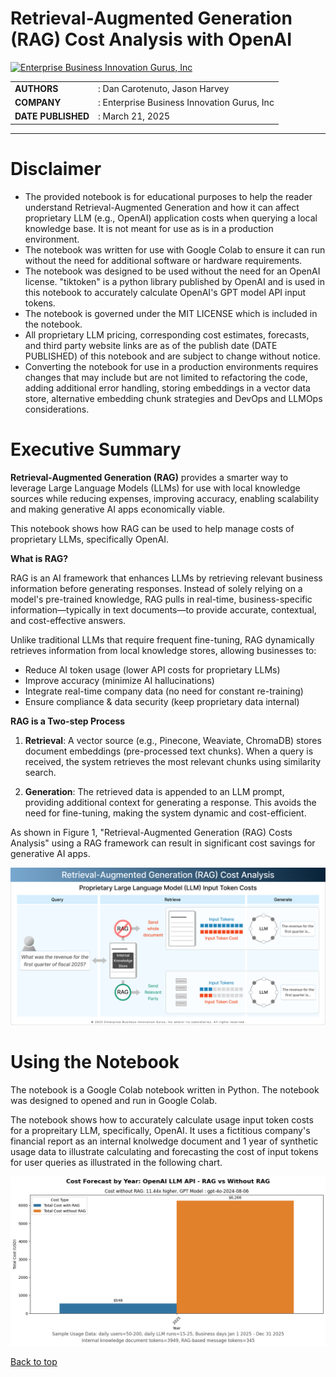 # Retrieval-Augmented Generation (RAG) Cost Analysis with OpenAI

<a href="https://www.ebigurus.com" target="_blank">
  <img src="https://static.wixstatic.com/media/9e30ae_d8455f1fc37e407f99e49718483c63b1~mv2.png" alt="Enterprise Business Innovation Gurus, Inc" width="300">
</a>

| | |
|-|-|
|**AUTHORS**       |: Dan Carotenuto, Jason Harvey
|**COMPANY**       |: Enterprise Business Innovation Gurus, Inc
|**DATE PUBLISHED**|: March 21, 2025

---

# Disclaimer
* The provided notebook is for educational purposes to help the reader understand Retrieval-Augmented Generation and how it can affect proprietary LLM (e.g., OpenAI) application costs when querying a local  knowledge base. It is not meant for use as is in a production environment.
* The notebook was written for use with Google Colab to ensure it can run without the need for additional software or hardware requirements.
* The notebook was designed to be used without the need for an OpenAI license. "tiktoken" is a python library published by OpenAI and is used in this notebook to accurately calculate OpenAI's GPT model API input tokens.
* The notebook is governed under the MIT LICENSE which is included in the notebook.
* All proprietary LLM pricing, corresponding cost estimates, forecasts, and third party website links are as of the publish date (DATE PUBLISHED) of this notebook and are subject to change without notice.
* Converting the notebook for use in a production environments requires changes that may include but are not limited to refactoring the code, adding additional error handling, storing embeddings in a vector data store, alternative embedding chunk strategies and DevOps and LLMOps considerations.

# Executive Summary

**Retrieval-Augmented Generation (RAG)** provides a smarter way to leverage Large Language Models (LLMs) for use with local knowledge sources while reducing expenses, improving accuracy, enabling scalability and making generative AI apps economically viable.

This notebook shows how RAG can be used to help manage costs of proprietary LLMs, specifically OpenAI.

**What is RAG?**

RAG is an AI framework that enhances LLMs by retrieving relevant business information before generating responses. Instead of solely relying on a model's pre-trained knowledge, RAG pulls in real-time, business-specific information—typically in text documents—to provide accurate, contextual, and cost-effective answers.

Unlike traditional LLMs that require frequent fine-tuning, RAG dynamically retrieves information from local knowledge stores, allowing businesses to:
* Reduce AI token usage (lower API costs for proprietary LLMs)
* Improve accuracy (minimize AI hallucinations)
* Integrate real-time company data (no need for constant re-training)
* Ensure compliance & data security (keep proprietary data internal)

**RAG is a Two-step Process**
1. **Retrieval**: A vector source (e.g., Pinecone, Weaviate, ChromaDB) stores document embeddings (pre-processed text chunks). When a query is received, the system retrieves the most relevant chunks using similarity search.

2. **Generation**: The retrieved data is appended to an LLM prompt, providing additional context for generating a response. This avoids the need for fine-tuning, making the system dynamic and cost-efficient.

As shown in Figure 1, "Retrieval-Augmented Generation (RAG) Costs Analysis" using a RAG framework can result in significant cost savings for generative AI apps.

![RAG Cost for Proprietary LLMs Input Tokens](rag_cost_analysis.jpg)

# Using the Notebook
The notebook is a Google Colab notebook written in Python. The notebook was designed to opened and run in Google Colab.

The notebook shows how to accurately calculate usage input token costs for a propreitary LLM, specifically, OpenAI. It uses a fictitious company's financial report as an internal knolwedge document and 1 year of synthetic usage data to illustrate calculating and forecasting the cost of input tokens for user queries as illustrated in the following chart.

![Sample Cost Forecast by Year: RAG and without RAG](yearly-costs-est-openai-rag-norag.png)

[Back to top](#retrieval-augmented-generation-rag-cost-analysis-with-openai)

